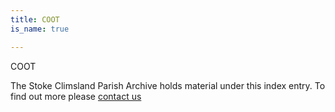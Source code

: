 ```yaml
---
title: COOT
is_name: true

---
```


COOT


The Stoke Climsland Parish Archive holds material under this index entry. To find out more please [contact us](/contact/)
